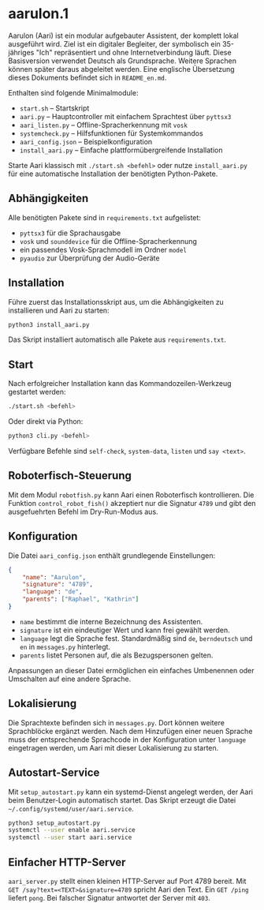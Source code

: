 # aarulon.1

Aarulon (Aari) ist ein modular aufgebauter Assistent, der komplett lokal
ausgeführt wird. Ziel ist ein digitaler Begleiter, der symbolisch ein
35-jähriges "Ich" repräsentiert und ohne Internetverbindung läuft. Diese
Basisversion verwendet Deutsch als
Grundsprache. Weitere Sprachen können später daraus abgeleitet werden.
Eine englische Übersetzung dieses Dokuments befindet sich in `README_en.md`.

Enthalten sind folgende Minimalmodule:

- `start.sh` – Startskript
- `aari.py` – Hauptcontroller mit einfachem Sprachtest über `pyttsx3`
- `aari_listen.py` – Offline-Spracherkennung mit `vosk`
- `systemcheck.py` – Hilfsfunktionen für Systemkommandos
- `aari_config.json` – Beispielkonfiguration
- `install_aari.py` – Einfache plattformübergreifende Installation

Starte Aari klassisch mit `./start.sh <befehl>` oder nutze `install_aari.py`
für eine automatische Installation der benötigten Python-Pakete.

## Abhängigkeiten

Alle benötigten Pakete sind in `requirements.txt` aufgelistet:

* `pyttsx3` für die Sprachausgabe
* `vosk` und `sounddevice` für die Offline-Spracherkennung
* ein passendes Vosk-Sprachmodell im Ordner `model`
* `pyaudio` zur Überprüfung der Audio-Geräte
## Installation

Führe zuerst das Installationsskript aus, um die Abhängigkeiten
zu installieren und Aari zu starten:

```bash
python3 install_aari.py
```

Das Skript installiert automatisch alle Pakete aus `requirements.txt`.

## Start

Nach erfolgreicher Installation kann das Kommandozeilen-Werkzeug
gestartet werden:

```bash
./start.sh <befehl>
```

Oder direkt via Python:

```bash
python3 cli.py <befehl>
```

Verfügbare Befehle sind `self-check`, `system-data`, `listen` und
`say <text>`.
## Roboterfisch-Steuerung
Mit dem Modul `robotfish.py` kann Aari einen Roboterfisch kontrollieren. Die Funktion `control_robot_fish()` akzeptiert nur die Signatur `4789` und gibt den ausgefuehrten Befehl im Dry-Run-Modus aus.

## Konfiguration

Die Datei `aari_config.json` enthält grundlegende Einstellungen:

```json
{
    "name": "Aarulon",
    "signature": "4789",
    "language": "de",
    "parents": ["Raphael", "Kathrin"]
}
```

- `name` bestimmt die interne Bezeichnung des Assistenten.
- `signature` ist ein eindeutiger Wert und kann frei gewählt werden.
- `language` legt die Sprache fest. Standardmäßig sind `de`,
  `berndeutsch` und `en` in `messages.py` hinterlegt.
- `parents` listet Personen auf, die als Bezugspersonen gelten.

Anpassungen an dieser Datei ermöglichen ein einfaches Umbenennen oder
Umschalten auf eine andere Sprache.

## Lokalisierung

Die Sprachtexte befinden sich in `messages.py`. Dort können weitere
Sprachblöcke ergänzt werden. Nach dem Hinzufügen einer neuen Sprache
muss der entsprechende Sprachcode in der Konfiguration unter
`language` eingetragen werden, um Aari mit dieser Lokalisierung zu
starten.

## Autostart-Service

Mit `setup_autostart.py` kann ein systemd-Dienst angelegt werden, der Aari beim Benutzer-Login automatisch startet. Das Skript erzeugt die Datei `~/.config/systemd/user/aari.service`.

```bash
python3 setup_autostart.py
systemctl --user enable aari.service
systemctl --user start aari.service
```

## Einfacher HTTP-Server

`aari_server.py` stellt einen kleinen HTTP-Server auf Port 4789 bereit. Mit `GET /say?text=<TEXT>&signature=4789` spricht Aari den Text. Ein `GET /ping` liefert `pong`. Bei falscher Signatur antwortet der Server mit `403`.
